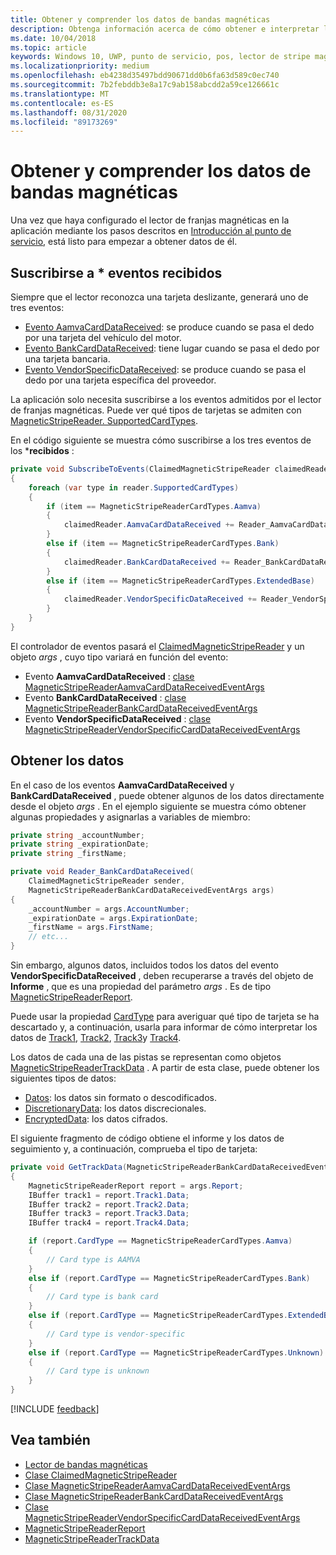 ```yaml
---
title: Obtener y comprender los datos de bandas magnéticas
description: Obtenga información acerca de cómo obtener e interpretar los datos de una franja magnética.
ms.date: 10/04/2018
ms.topic: article
keywords: Windows 10, UWP, punto de servicio, pos, lector de stripe magnética
ms.localizationpriority: medium
ms.openlocfilehash: eb4238d35497bdd90671dd0b6fa63d589c0ec740
ms.sourcegitcommit: 7b2febddb3e8a17c9ab158abcdd2a59ce126661c
ms.translationtype: MT
ms.contentlocale: es-ES
ms.lasthandoff: 08/31/2020
ms.locfileid: "89173269"
---
```

# <a name="obtain-and-understand-magnetic-stripe-data"></a>Obtener y comprender los datos de bandas magnéticas

Una vez que haya configurado el lector de franjas magnéticas en la aplicación mediante los pasos descritos en [Introducción al punto de servicio](pos-basics.md), está listo para empezar a obtener datos de él.

## <a name="subscribe-to-datareceived-events"></a>Suscribirse a * eventos recibidos

Siempre que el lector reconozca una tarjeta deslizante, generará uno de tres eventos:

* [Evento AamvaCardDataReceived](/uwp/api/windows.devices.pointofservice.claimedmagneticstripereader.aamvacarddatareceived): se produce cuando se pasa el dedo por una tarjeta del vehículo del motor.
* [Evento BankCardDataReceived](/uwp/api/windows.devices.pointofservice.claimedmagneticstripereader.aamvacarddatareceived): tiene lugar cuando se pasa el dedo por una tarjeta bancaria.
* [Evento VendorSpecificDataReceived](/uwp/api/windows.devices.pointofservice.claimedmagneticstripereader.vendorspecificdatareceived): se produce cuando se pasa el dedo por una tarjeta específica del proveedor.

La aplicación solo necesita suscribirse a los eventos admitidos por el lector de franjas magnéticas. Puede ver qué tipos de tarjetas se admiten con [MagneticStripeReader. SupportedCardTypes](/uwp/api/windows.devices.pointofservice.magneticstripereader.supportedcardtypes).

En el código siguiente se muestra cómo suscribirse a los tres eventos de los ***recibidos** :

```cs
private void SubscribeToEvents(ClaimedMagneticStripeReader claimedReader, MagneticStripeReader reader)
{
    foreach (var type in reader.SupportedCardTypes)
    {
        if (item == MagneticStripeReaderCardTypes.Aamva)
        {
            claimedReader.AamvaCardDataReceived += Reader_AamvaCardDataReceived;
        }
        else if (item == MagneticStripeReaderCardTypes.Bank)
        {
            claimedReader.BankCardDataReceived += Reader_BankCardDataReceived;
        }
        else if (item == MagneticStripeReaderCardTypes.ExtendedBase)
        {
            claimedReader.VendorSpecificDataReceived += Reader_VendorSpecificDataReceived;
        }
    }
}
```

El controlador de eventos pasará el [ClaimedMagneticStripeReader](/uwp/api/windows.devices.pointofservice.claimedmagneticstripereader) y un objeto *args* , cuyo tipo variará en función del evento:

* Evento **AamvaCardDataReceived** : [clase MagneticStripeReaderAamvaCardDataReceivedEventArgs](/uwp/api/windows.devices.pointofservice.magneticstripereaderaamvacarddatareceivedeventargs)
* Evento **BankCardDataReceived** : [clase MagneticStripeReaderBankCardDataReceivedEventArgs](/uwp/api/windows.devices.pointofservice.magneticstripereaderbankcarddatareceivedeventargs)
* Evento **VendorSpecificDataReceived** : [clase MagneticStripeReaderVendorSpecificCardDataReceivedEventArgs](/uwp/api/windows.devices.pointofservice.magneticstripereadervendorspecificcarddatareceivedeventargs)

## <a name="get-the-data"></a>Obtener los datos

En el caso de los eventos **AamvaCardDataReceived** y **BankCardDataReceived** , puede obtener algunos de los datos directamente desde el objeto *args* . En el ejemplo siguiente se muestra cómo obtener algunas propiedades y asignarlas a variables de miembro:

```cs
private string _accountNumber;
private string _expirationDate;
private string _firstName;

private void Reader_BankCardDataReceived(
    ClaimedMagneticStripeReader sender, 
    MagneticStripeReaderBankCardDataReceivedEventArgs args)
{
    _accountNumber = args.AccountNumber;
    _expirationDate = args.ExpirationDate;
    _firstName = args.FirstName;
    // etc...
}
```

Sin embargo, algunos datos, incluidos todos los datos del evento **VendorSpecificDataReceived** , deben recuperarse a través del objeto de **Informe** , que es una propiedad del parámetro *args* . Es de tipo [MagneticStripeReaderReport](/uwp/api/windows.devices.pointofservice.magneticstripereaderreport).

Puede usar la propiedad [CardType](/uwp/api/windows.devices.pointofservice.magneticstripereaderreport.cardtype) para averiguar qué tipo de tarjeta se ha descartado y, a continuación, usarla para informar de cómo interpretar los datos de [Track1](/uwp/api/windows.devices.pointofservice.magneticstripereaderreport.track1), [Track2](/uwp/api/windows.devices.pointofservice.magneticstripereaderreport.track2), [Track3](/uwp/api/windows.devices.pointofservice.magneticstripereaderreport.track3)y [Track4](/uwp/api/windows.devices.pointofservice.magneticstripereaderreport.track4).

Los datos de cada una de las pistas se representan como objetos [MagneticStripeReaderTrackData](/uwp/api/windows.devices.pointofservice.magneticstripereadertrackdata) . A partir de esta clase, puede obtener los siguientes tipos de datos:

* [Datos](/uwp/api/windows.devices.pointofservice.magneticstripereadertrackdata.data): los datos sin formato o descodificados.
* [DiscretionaryData](/uwp/api/windows.devices.pointofservice.magneticstripereadertrackdata.discretionarydata): los datos discrecionales. 
* [EncryptedData](/uwp/api/windows.devices.pointofservice.magneticstripereadertrackdata.encrypteddata): los datos cifrados.

El siguiente fragmento de código obtiene el informe y los datos de seguimiento y, a continuación, comprueba el tipo de tarjeta:

```cs
private void GetTrackData(MagneticStripeReaderBankCardDataReceivedEventArgs args)
{
    MagneticStripeReaderReport report = args.Report;
    IBuffer track1 = report.Track1.Data;
    IBuffer track2 = report.Track2.Data;
    IBuffer track3 = report.Track3.Data;
    IBuffer track4 = report.Track4.Data;

    if (report.CardType == MagneticStripeReaderCardTypes.Aamva)
    {
        // Card type is AAMVA
    }
    else if (report.CardType == MagneticStripeReaderCardTypes.Bank)
    {
        // Card type is bank card
    }
    else if (report.CardType == MagneticStripeReaderCardTypes.ExtendedBase)
    {
        // Card type is vendor-specific
    }
    else if (report.CardType == MagneticStripeReaderCardTypes.Unknown)
    {
        // Card type is unknown
    }
}
```

[!INCLUDE [feedback](./includes/pos-feedback.md)]

## <a name="see-also"></a>Vea también

* [Lector de bandas magnéticas](pos-magnetic-stripe-reader.md)
* [Clase ClaimedMagneticStripeReader](/uwp/api/windows.devices.pointofservice.claimedmagneticstripereader)
* [Clase MagneticStripeReaderAamvaCardDataReceivedEventArgs](/uwp/api/windows.devices.pointofservice.magneticstripereaderaamvacarddatareceivedeventargs)
* [Clase MagneticStripeReaderBankCardDataReceivedEventArgs](/uwp/api/windows.devices.pointofservice.magneticstripereaderbankcarddatareceivedeventargs)
* [Clase MagneticStripeReaderVendorSpecificCardDataReceivedEventArgs](/uwp/api/windows.devices.pointofservice.magneticstripereadervendorspecificcarddatareceivedeventargs)
* [MagneticStripeReaderReport](/uwp/api/windows.devices.pointofservice.magneticstripereaderreport)
* [MagneticStripeReaderTrackData](/uwp/api/windows.devices.pointofservice.magneticstripereadertrackdata)